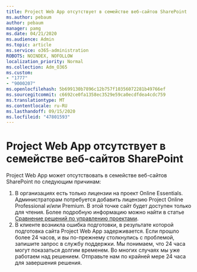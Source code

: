 ```yaml
---
title: Project Web App отсутствует в семействе веб-сайтов SharePoint
ms.author: pebaum
author: pebaum
manager: pamg
ms.date: 04/21/2020
ms.audience: Admin
ms.topic: article
ms.service: o365-administration
ROBOTS: NOINDEX, NOFOLLOW
localization_priority: Normal
ms.collection: Adm_O365
ms.custom:
- "1777"
- "9000207"
ms.openlocfilehash: 5b699130b7896c12b757f10356072281b49766ef
ms.sourcegitcommit: c6692ce0fa1358ec3529e59ca0ecdfdea4cdc759
ms.translationtype: MT
ms.contentlocale: ru-RU
ms.lasthandoff: 09/15/2020
ms.locfileid: "47801593"
---
```

# <a name="project-web-app-is-missing-from-the-sharepoint-site-collection"></a>Project Web App отсутствует в семействе веб-сайтов SharePoint

Project Web App может отсутствовать в семействе веб-сайтов SharePoint по следующим причинам:

1. В организациях есть только лицензии на проект Online Essentials. Администраторам потребуется добавить лицензию Project Online Professional и/или Premium. В этой точке сайт будет доступен только для чтения. Более подробную информацию можно найти в статье [Сравнение решений по управлению проектами](https://products.office.com/project/compare-microsoft-project-management-software?tab=1).
2. В клиенте возникла ошибка подготовки, в результате которой подготовка сайта Project Web App задерживается. Если прошло более 24 часов, и вы по-прежнему столкнулись с проблемой, запишите запрос в службу поддержки. Мы понимаем, что 24 часа могут показаться долгим временем. Во многих случаях мы уже работаем над решением. Отправьте нам по крайней мере 24 часа для завершения решения.

